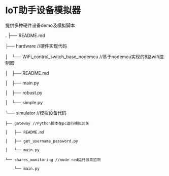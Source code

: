 # IoT助手设备模拟器

提供多种硬件设备demo及模拟脚本

.
├── README.md

├── hardware //硬件实现代码

│   └── WiFi_control_switch_base_nodemcu //基于nodemcu实现的8路wifi控制器

│       ├── README.md

│       ├── main.py

│       ├── robust.py

│       └── simple.py

└── simulator //模拟设备代码

    ├── gateway //Python脚本在pc运行模拟网关

    │   ├── README.md

    │   ├── get_username_password.py

    │   └── main.py

    └── shares_monitoring //node-red运行股票监测
    
        └── main.py